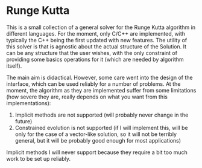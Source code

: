 # Runge Kutta 

This is a small collection of a general solver for the Runge Kutta algorithm in different languages.
For the moment, only C/C++ are implemented, with typically the C++ being the first updated with new features. 
The utility of this solver is that is agnostic about the actual structure of the Solution. 
It can be any structure that the user wishes, with the only constraint of providing some basics operations
for it (which are needed by algorithm itself). 

The main aim is didactical. However, some care went into the design of the interface, which
can be used reliably for a number of problems. 
At the moment, the algorithm as they are implemented suffer from some limitations (how severe they
are, really depends on what you want from this implementations):
1. Implicit methods are not supported (will probably never change in the future)
2. Constrained evolution is not supported (if I will implement this, will be only for the case of a vector-like solution, so it will not be terribly general, but it will be probably good enough for most applications)

Implicit methods I will never support because they require a bit too much work to be set up reliably.